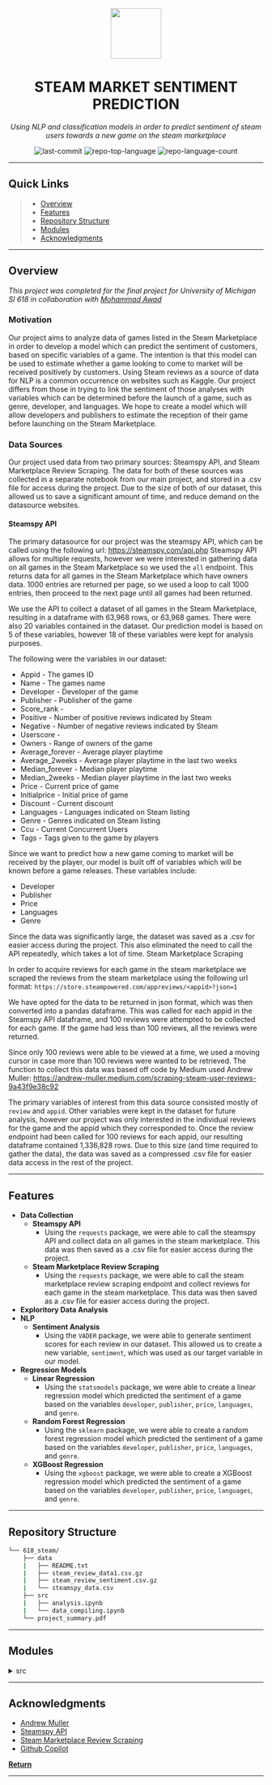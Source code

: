<p align="center">
  <img src="https://upload.wikimedia.org/wikipedia/commons/c/c1/Steam_Logo.png" width="100" />
</p>
<p align="center">
    <h1 align="center">STEAM MARKET SENTIMENT PREDICTION</h1>
</p>
<p align="center">
    <em> Using NLP and classification models in order to predict sentiment of steam users towards a new game on the steam marketplace</em>
</p>
<p align="center">
	<img src="https://img.shields.io/github/last-commit/Mattcalcaterra/618_steam?style=default&color=0080ff" alt="last-commit">
	<img src="https://img.shields.io/github/languages/top/Mattcalcaterra/618_steam?style=default&color=0080ff" alt="repo-top-language">
	<img src="https://img.shields.io/github/languages/count/Mattcalcaterra/618_steam?style=default&color=0080ff" alt="repo-language-count">
<p>
<p align="center">
	<!-- default option, no dependency badges. -->
</p>
<hr>

##  Quick Links

> - [ Overview](#-overview)
> - [ Features](#-features)
> - [ Repository Structure](#-repository-structure)
> - [ Modules](#-modules)
> - [ Acknowledgments](#-acknowledgments)

---

##  Overview

*This project was completed for the final project for University of Michigan SI 618 in collaboration with [Mohammad Awad](https://github.com/mohammaw)*

### Motivation
Our project aims to analyze data of games listed in the Steam Marketplace in order to develop a
model which can predict the sentiment of customers, based on specific variables of a game.
The intention is that this model can be used to estimate whether a game looking to come to
market will be received positively by customers. Using Steam reviews as a source of data for
NLP is a common occurrence on websites such as Kaggle. Our project differs from those in
trying to link the sentiment of those analyses with variables which can be determined before the
launch of a game, such as genre, developer, and languages. We hope to create a model which
will allow developers and publishers to estimate the reception of their game before launching on
the Steam Marketplace.

### Data Sources
Our project used data from two primary sources: Steamspy API, and Steam Marketplace Review Scraping. The data for both of these sources was collected in a separate notebook from
our main project, and stored in a .csv file for access during the project. Due to the size of both of our dataset, this allowed us to save a significant amount of time, and reduce demand on the datasource websites.

#### Steamspy API

The primary datasource for our project was the steamspy API, which can be called using the
following url: https://steamspy.com/api.php
Steamspy API allows for multiple requests, however we were interested in gathering data on all
games in the Steam Marketplace so we used the `all` endpoint. This returns data for all games
in the Steam Marketplace which have owners data. 1000 entries are returned per page, so we
used a loop to call 1000 entries, then proceed to the next page until all games had been
returned.

We use the API to collect a dataset of all games in the Steam Marketplace, resulting in a
dataframe with 63,968 rows, or 63,968 games. There were also 20 variables contained in the
dataset. Our prediction model is based on 5 of these variables, however 18 of these variables
were kept for analysis purposes.

The following were the variables in our dataset:
- Appid - The games ID
- Name - The games name
- Developer - Developer of the game
- Publisher - Publisher of the game
- Score_rank -
- Positive - Number of positive reviews indicated by Steam
- Negative - Number of negative reviews indicated by Steam
- Userscore -
- Owners - Range of owners of the game
- Average_forever - Average player playtime
- Average_2weeks - Average player playtime in the last two weeks
- Median_forever - Median player playtime
- Median_2weeks - Median player playtime in the last two weeks
- Price - Current price of game
- Initialprice - Initial price of game
- Discount - Current discount
- Languages - Languages indicated on Steam listing
- Genre - Genres indicated on Steam listing
- Ccu - Current Concurrent Users
- Tags - Tags given to the game by players

Since we want to predict how a new game coming to market will be received by the player, our
model is built off of variables which will be known before a game releases. These variables
include:
- Developer
- Publisher
- Price
- Languages
- Genre

Since the data was significantly large, the dataset was saved as a .csv for easier access during
the project. This also eliminated the need to call the API repeatedly, which takes a lot of time.
Steam Marketplace Scraping

In order to acquire reviews for each game in the steam marketplace we scraped the reviews
from the steam marketplace using the following url format:
`https://store.steampowered.com/appreviews/<appid>?json=1`

We have opted for the data to be returned in json format, which was then converted into a
pandas dataframe. This was called for each appid in the Steamspy API dataframe, and 100
reviews were attempted to be collected for each game. If the game had less than 100 reviews,
all the reviews were returned.

Since only 100 reviews were able to be viewed at a time, we used a moving cursor in case more
than 100 reviews were wanted to be retrieved. The function to collect this data was based off
code by Medium used Andrew Muller:
https://andrew-muller.medium.com/scraping-steam-user-reviews-9a43f9e38c92

The primary variables of interest from this data source consisted mostly of `review` and `appid`.
Other variables were kept in the dataset for future analysis, however our project was only
interested in the individual reviews for the game and the appid which they corresponded to.
Once the review endpoint had been called for 100 reviews for each appid, our resulting
dataframe contained 1,336,828 rows. Due to this size (and time required to gather the data), the
data was saved as a compressed .csv file for easier data access in the rest of the project.

---

##  Features

- **Data Collection**
    - **Steamspy API**
        - Using the `requests` package, we were able to call the steamspy API and collect data on all games in the steam marketplace. This data was then saved as a .csv file for easier access during the project.
    - **Steam Marketplace Review Scraping**
        - Using the `requests` package, we were able to call the steam marketplace review scraping endpoint and collect reviews for each game in the steam marketplace. This data was then saved as a .csv file for easier access during the project.
- **Exploritory Data Analysis**
- **NLP**
    - **Sentiment Analysis**
        - Using the `VADER` package, we were able to generate sentiment scores for each review in our dataset. This allowed us to create a new variable, `sentiment`, which was used as our target variable in our model.
- **Regression Models**
    - **Linear Regression**
        - Using the `statsmodels` package, we were able to create a linear regression model which predicted the sentiment of a game based on the variables `developer`, `publisher`, `price`, `languages`, and `genre`.
    - **Random Forest Regression**
        - Using the `sklearn` package, we were able to create a random forest regression model which predicted the sentiment of a game based on the variables `developer`, `publisher`, `price`, `languages`, and `genre`.
    - **XGBoost Regression**
        - Using the `xgboost` package, we were able to create a XGBoost regression model which predicted the sentiment of a game based on the variables `developer`, `publisher`, `price`, `languages`, and `genre`.

---

##  Repository Structure

```sh
└── 618_steam/
    ├── data
    |   ├── README.txt
    |   ├── steam_review_data1.csv.gz
    |   ├── steam_review_sentiment.csv.gz
    |   └── steamspy_data.csv
    ├── src
    |   ├── analysis.ipynb
    |   └── data_compiling.ipynb
    └── project_summary.pdf
```

---

##  Modules

<details closed><summary>src</summary>

| File                                                                                                     | Summary                                                                                                                                                                                                                                |
| ---                                                                                                      | ---                                                                                                                                                                                                                                    |
| [analysis.ipynb](https://github.com/Mattcalcaterra/618_steam/blob/master/src\analysis.ipynb)             | Jupyter Notebook containing the analysis of the project. Contains exploratory analysis of steam data and steam reviews, generates sentiment analysis using NLP packages, establishes and regressor model in order to predict sentiment of steam games based on multiple variables|
| [data_compiling.ipynb](https://github.com/Mattcalcaterra/618_steam/blob/master/src\data_compiling.ipynb) | Jupyter Notebook which contains preliminary data exploration done for the project, as well as code which collects data from multiple end points into a .csv file for further use in the project|

</details>

---

##  Acknowledgments

- [Andrew Muller](https://andrew-muller.medium.com/scraping-steam-user-reviews-9a43f9e38c92)
- [Steamspy API](https://steamspy.com/api.php)
- [Steam Marketplace Review Scraping](https://store.steampowered.com/appreviews/<appid>?json=1)
- [Github Copilot](https://copilot.github.com/)

[**Return**](#-quick-links)

---
